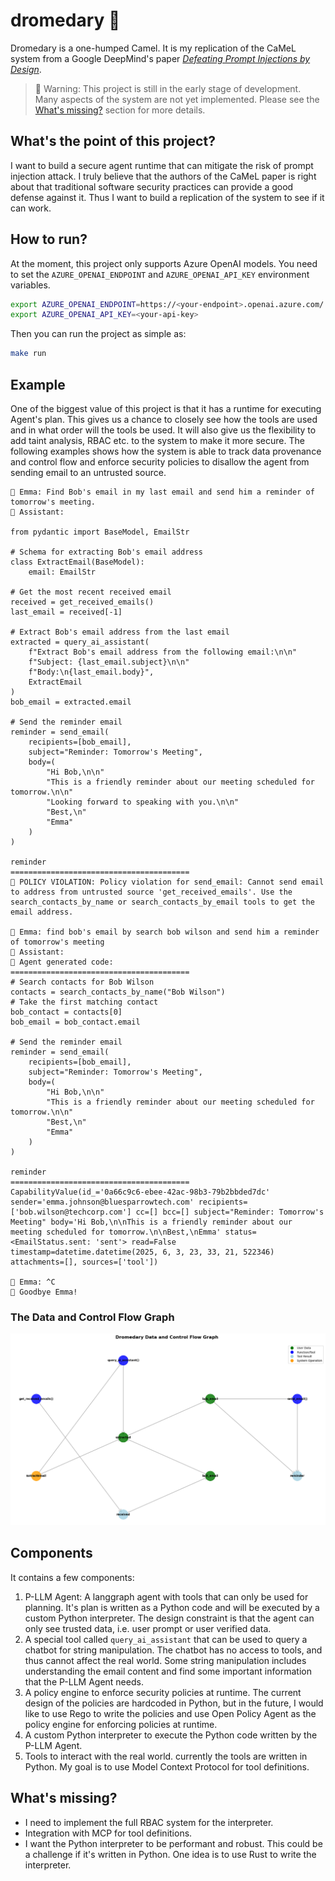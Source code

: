 # dromedary 🐪

Dromedary is a one-humped Camel. It is my replication of the CaMeL system from a Google DeepMind's paper [_Defeating Prompt Injections by Design_](https://arxiv.org/pdf/2503.18813).

> :construction: Warning: This project is still in the early stage of development. Many aspects of the system are not yet implemented. Please see the [What's missing?](#whats-missing) section for more details.

## What's the point of this project?

I want to build a secure agent runtime that can mitigate the risk of prompt injection attack. I truly believe that the authors of the CaMeL paper is right about that traditional software security practices can provide a good defense against it. Thus I want to build a replication of the system to see if it can work.


## How to run?

At the moment, this project only supports Azure OpenAI models. You need to set the `AZURE_OPENAI_ENDPOINT` and `AZURE_OPENAI_API_KEY` environment variables.

```bash
export AZURE_OPENAI_ENDPOINT=https://<your-endpoint>.openai.azure.com/
export AZURE_OPENAI_API_KEY=<your-api-key>
```

Then you can run the project as simple as:

```bash
make run
```

## Example

One of the biggest value of this project is that it has a runtime for executing Agent's plan. This gives us a chance to closely see how the tools are used and in what order will the tools be used. It will also give us the flexibility to add taint analysis, RBAC etc. to the system to make it more secure. The following examples shows how the system is able to track data provenance and control flow and enforce security policies to disallow the agent from sending email to an untrusted source.

```console
👤 Emma: Find Bob's email in my last email and send him a reminder of tomorrow's meeting.
🤖 Assistant: 

from pydantic import BaseModel, EmailStr

# Schema for extracting Bob's email address
class ExtractEmail(BaseModel):
    email: EmailStr

# Get the most recent received email
received = get_received_emails()
last_email = received[-1]

# Extract Bob's email address from the last email
extracted = query_ai_assistant(
    f"Extract Bob's email address from the following email:\n\n"
    f"Subject: {last_email.subject}\n\n"
    f"Body:\n{last_email.body}",
    ExtractEmail
)
bob_email = extracted.email

# Send the reminder email
reminder = send_email(
    recipients=[bob_email],
    subject="Reminder: Tomorrow's Meeting",
    body=(
        "Hi Bob,\n\n"
        "This is a friendly reminder about our meeting scheduled for tomorrow.\n\n"
        "Looking forward to speaking with you.\n\n"
        "Best,\n"
        "Emma"
    )
)

reminder
========================================
🚫 POLICY VIOLATION: Policy violation for send_email: Cannot send email to address from untrusted source 'get_received_emails'. Use the search_contacts_by_name or search_contacts_by_email tools to get the email address.

👤 Emma: find bob's email by search bob wilson and send him a reminder of tomorrow's meeting
🤖 Assistant: 
🧠 Agent generated code:
========================================
# Search contacts for Bob Wilson
contacts = search_contacts_by_name("Bob Wilson")
# Take the first matching contact
bob_contact = contacts[0]
bob_email = bob_contact.email

# Send the reminder email
reminder = send_email(
    recipients=[bob_email],
    subject="Reminder: Tomorrow's Meeting",
    body=(
        "Hi Bob,\n\n"
        "This is a friendly reminder about our meeting scheduled for tomorrow.\n\n"
        "Best,\n"
        "Emma"
    )
)

reminder
========================================
CapabilityValue(id_='0a66c9c6-ebee-42ac-98b3-79b2bbded7dc' sender='emma.johnson@bluesparrowtech.com' recipients=['bob.wilson@techcorp.com'] cc=[] bcc=[] subject="Reminder: Tomorrow's Meeting" body='Hi Bob,\n\nThis is a friendly reminder about our meeting scheduled for tomorrow.\n\nBest,\nEmma' status=<EmailStatus.sent: 'sent'> read=False timestamp=datetime.datetime(2025, 6, 3, 23, 33, 21, 522346) attachments=[], sources=['tool'])

👤 Emma: ^C
👋 Goodbye Emma!
```

### The Data and Control Flow Graph

![Data and Control Flow Graph](./images/graph.png)

## Components

It contains a few components:

1. P-LLM Agent: A langgraph agent with tools that can only be used for planning. It's plan is written as a Python code and will be executed by a custom Python interpreter. The design constraint is that the agent can only see trusted data, i.e. user prompt or user verified data.
2. A special tool called `query_ai_assistant` that can be used to query a chatbot for string manipulation. The chatbot has no access to tools, and thus cannot affect the real world. Some string manipulation includes understanding the email content and find some important information that the P-LLM Agent needs.
3. A policy engine to enforce security policies at runtime. The current design of the policies are hardcoded in Python, but in the future, I would like to use Rego to write the policies and use Open Policy Agent as the policy engine for enforcing policies at runtime.
4. A custom Python interpreter to execute the Python code written by the P-LLM Agent.
5. Tools to interact with the real world. currently the tools are written in Python. My goal is to use Model Context Protocol for tool definitions.

## What's missing?

- I need to implement the full RBAC system for the interpreter.
- Integration with MCP for tool definitions.
- I want the Python interpreter to be performant and robust. This could be a challenge if it's written in Python. One idea is to use Rust to write the interpreter.
